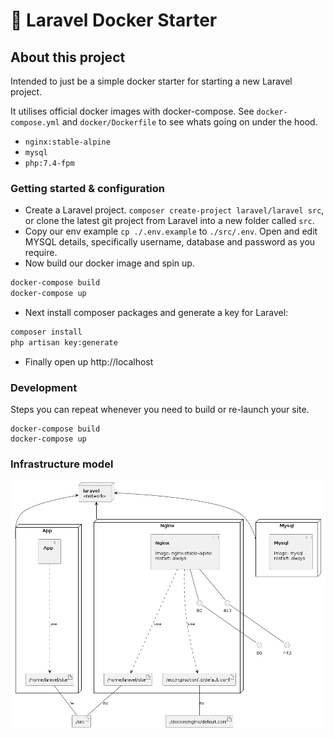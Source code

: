 # 🚀 Laravel Docker Starter 

## About this project
Intended to just be a simple docker starter for starting a new Laravel project. 

It utilises official docker images with docker-compose. 
See `docker-compose.yml` and `docker/Dockerfile` to see whats going on under the hood.

- `nginx:stable-alpine`
- `mysql`
- `php:7.4-fpm`

### Getting started & configuration 

- Create a Laravel project. `composer create-project laravel/laravel src`, or clone the latest git project from Laravel into a new folder called `src`.
- Copy our env example `cp ./.env.example` to `./src/.env`. Open and edit MYSQL details, specifically username, database and password as you require.
- Now build our docker image and spin up. 
```bash
docker-compose build
docker-compose up
```
- Next install composer packages and generate a key for Laravel:
```bash
composer install
php artisan key:generate
```
- Finally open up http://localhost 

### Development 
Steps you can repeat whenever you need to build or re-launch your site.
```shell
docker-compose build
docker-compose up
```


### Infrastructure model

![Infrastructure model](.infragenie/infrastructure_model.png)